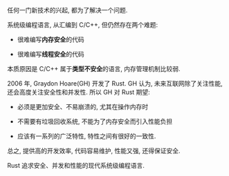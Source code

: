 
任何一门新技术的兴起, 都为了解决一个问题.

系统级编程语言, 从汇编到 C/C++, 但仍然存在两个难题:

* 很难编写**内存安全**的代码

* 很难编写**线程安全**的代码

本质原因是 C/C++ 属于**类型不安全**的语言, 内存管理机制比较弱.

2006 年, Graydon Hoare(GH) 开发了 Rust. GH 认为, 未来互联网除了关注性能, 还会高度关注安全性和并发性. 所以 GH 对 Rust 期望:

* 必须是更加安全、不易崩溃的, 尤其在操作内存时

* 不需要有垃圾回收系统, 不能为了内存安全而引入性能负担

* 应该有一系列的广泛特性, 特性之间有很好的一致性.

总之, 提供高的开发效率, 代码容易维护, 性能又强, 还得保证安全.

Rust 追求安全、并发和性能的现代系统级编程语言.